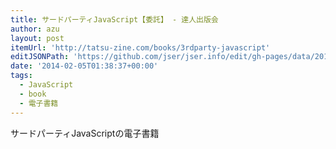 ```yaml
---
title: サードパーティJavaScript【委託】 - 達人出版会
author: azu
layout: post
itemUrl: 'http://tatsu-zine.com/books/3rdparty-javascript'
editJSONPath: 'https://github.com/jser/jser.info/edit/gh-pages/data/2014/02/index.json'
date: '2014-02-05T01:38:37+00:00'
tags:
  - JavaScript
  - book
  - 電子書籍
---
```

サードパーティJavaScriptの電子書籍

